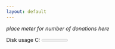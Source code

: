 ```yaml
---
layout: default
---
```


_place meter for number of donations here_

<label for="donations">Disk usage C:</label>
<meter id="donations" value="0" min="0" max="50">0 out of 10</meter><br>
